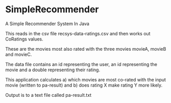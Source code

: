 SimpleRecommender
=================

A Simple Recommender System In Java

This reads in the csv file recsys-data-ratings.csv and then works out CoRatings values.

These are the movies most also rated with the three movies movieA, movieB and movieC.

The data file contains an id representing the user, an id representing the movie and a double representing their rating.

This application calculates a) which movies are most co-rated with the input movie (written to pa-result)
and b) does rating X make rating Y more likely.

Output is to a text file called pa-result.txt 
